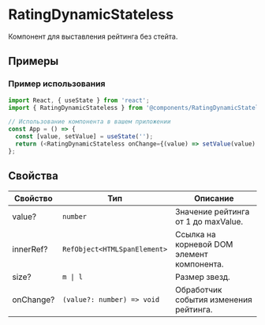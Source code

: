 # RatingDynamicStateless

<!-- description:start -->
Компонент для выставления рейтинга без стейта.
<!-- description:end -->

## Примеры

### Пример использования

```ts
import React, { useState } from 'react';
import { RatingDynamicStateless } from '@components/RatingDynamicStateless';

// Использование компонента в вашем приложении
const App = () => {
  const [value, setValue] = useState('');
  return (<RatingDynamicStateless onChange={(value) => setValue(value) />);
};
```

## Свойства

<!-- props:start -->
| Свойство  | Тип                          | Описание                                   |
| --------- | ---------------------------- | ------------------------------------------ |
| value?    | `number`                     | Значение рейтинга от 1 до maxValue.        |
| innerRef? | `RefObject<HTMLSpanElement>` | Ссылка на корневой DOM элемент компонента. |
| size?     | `m \| l`                     | Размер звезд.                              |
| onChange? | `(value?: number) => void`   | Обработчик события изменения рейтинга.     |
<!-- props:end -->
